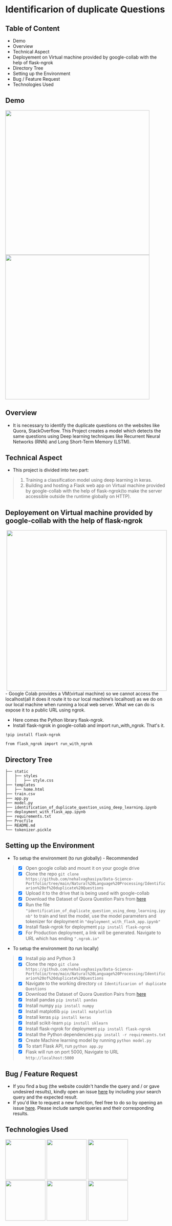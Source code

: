 

# Identificarion of duplicate Questions

## Table of Content

- Demo
- Overview
- Technical Aspect
- Deployement on Virtual machine provided by google-collab with the help of flask-ngrok
- Directory Tree
- Setting up the Environment
- Bug / Feature Request
- Technologies Used


## Demo
<img src="https://user-images.githubusercontent.com/78668871/122802445-a85d2900-d2c5-11eb-8cdd-b8a804e784a8.PNG" width="450"/> <img src="https://user-images.githubusercontent.com/78668871/122802458-aabf8300-d2c5-11eb-9cea-83d7ecf0e0cf.PNG" width="450"/> 




## Overview
- It is necessary to identify the duplicate questions on the websites like Quora, StackOverflow. This Project creates a model which detects the same questions using Deep learning techniques like Recurrent Neural Networks (RNN) and Long Short-Term Memory (LSTM).


## Technical Aspect
- This project is divided into two part:

> 1. Training a classification model using deep learning in keras.
> 2. Building and hosting a Flask web app on Virtual machine provided by google-collab with the help of flask-ngrok(to make the server accessible outside the runtime globally on HTTP).

## Deployement on Virtual machine provided by google-collab with the help of flask-ngrok 
<img src="https://user-images.githubusercontent.com/78668871/116829747-e5e6e500-aba5-11eb-921a-6174e199bacf.png" width="500" align="right"/>
- Google Colab provides a VM(virtual machine) so we cannot access the localhost(all it does it route it to our local machine’s localhost) as we do on our local machine when running a local web server. What we can do is expose it to a public URL using ngrok. 



- Here comes the Python library flask-ngrok.
- Install flask-ngrok in google-collab and import run_with_ngrok. That's it.

`!pip install flask-ngrok`

`from flask_ngrok import run_with_ngrok`

## Directory Tree
```
├── static
│   ├── styles
│   │   ├── style.css
├── templates
│   ├── home.html
├── train.csv
├── app.py
├── model.py
├── identification_of_duplicate_question_using_deep_learning.ipynb
├── deployment_with_flask_app.ipynb
├── requirements.txt
├── Procfile
├── README.md
└── tokenizer.pickle
````

## Setting up the Environment
- To setup the environment (to run globally) - Recommended

> - [x] Open google collab and mount it on your google drive
> - [x] Clone the repo `git clone https://github.com/nehalvaghasiya/Data-Science-Portfolio/tree/main/Natural%20Language%20Processing/Identificarion%20of%20duplicate%20Questions `
> - [x] Upload it to the drive that is being used with google-collab
> - [x] Download the Dataset of Quora Question Pairs from [here](https://www.kaggle.com/c/quora-question-pairs/data?select=train.csv.zip)
> - [x] Run the file `"identification_of_duplicate_question_using_deep_learning.ipynb"` to train and test the model, use the model parameters and tokenizer for deployment in `"deployment_with_flask_app.ipynb"`
> - [x] Install flask-ngrok for deployment `pip install flask-ngrok  `
> - [x] For Production deployment, a link will be generated. Navigate to URL which has ending `".ngrok.io"`


- To setup the environment (to run locally)

> - [x] Install pip and Python 3
> - [x] Clone the repo `git clone https://github.com/nehalvaghasiya/Data-Science-Portfolio/tree/main/Natural%20Language%20Processing/Identificarion%20of%20duplicate%20Questions `
> - [x] Navigate to the working directory  `cd Identificarion of duplicate Questions`
> - [x] Download the Dataset of Quora Question Pairs from [here](https://www.kaggle.com/c/quora-question-pairs/data?select=train.csv.zip)
> - [x] Install pandas  `pip install pandas`
> - [x] Install numpy   `pip install numpy`
> - [x] Install matplotlib   `pip install matplotlib`
> - [x] Install keras   `pip install keras`
> - [x] Install scikit-learn   `pip install sklearn`
> - [x] Install flask-ngrok for deployment `pip install flask-ngrok  `
> - [x] Install the Python dependencies  `pip install -r requirements.txt `
> - [x] Create Machine learning model by running `python model.py `
> - [x] To start Flask API, run  `python app.py `
> - [x] Flask will run on port 5000, Navigate to URL `http://localhost:5000` 





## Bug / Feature Request
- If you find a bug (the website couldn't handle the query and / or gave undesired results), kindly open an issue [here](https://github.com/nehalvaghasiya/Data-Science-Portfolio/issues/new) by including your search query and the expected result.
- If you'd like to request a new function, feel free to do so by opening an issue [here](https://github.com/nehalvaghasiya/Data-Science-Portfolio/issues/new). Please include sample queries and their corresponding results.

## Technologies Used
<img src="https://user-images.githubusercontent.com/78668871/116827827-753acb00-ab9b-11eb-93fb-0aadf41d4ba8.png" width="125"/> <img src="https://user-images.githubusercontent.com/78668871/116829280-c8188080-aba3-11eb-936b-4f13999faa76.png" width="125"/> <img src="https://user-images.githubusercontent.com/78668871/116829376-031ab400-aba4-11eb-8724-d81e2d6a4970.png" width="125"/> <img src="https://user-images.githubusercontent.com/78668871/116829387-1463c080-aba4-11eb-9a08-f1595d2899a8.png" width="125"/> <img src="https://user-images.githubusercontent.com/78668871/121388288-a69d7800-c94b-11eb-9f40-35c4c7b81542.png" width="125"/> <img src="https://user-images.githubusercontent.com/78668871/122805037-df810980-d2c8-11eb-9ad4-9a8c965b919b.png" width="125"/>






